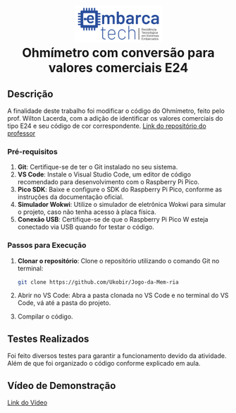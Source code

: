 # 

<h1 align="center">
  <br>
    <img width="200px" src="https://github.com/Ukobir/Jogo-da-Mem-ria/blob/main/imagens/logo.png">
  <br>
  Ohmímetro com conversão para valores comerciais E24
  <br>
</h1>

## Descrição
A finalidade deste trabalho foi modificar o código do Ohmímetro, feito pelo prof. Wilton Lacerda, com a adição de identificar os valores comerciais do tipo E24 e seu código de cor correspondente.
[Link do repositório do professor](https://github.com/wiltonlacerda/EmbarcaTechResU1RevOhm)

### Pré-requisitos

1. **Git**: Certifique-se de ter o Git instalado no seu sistema. 
2. **VS Code**: Instale o Visual Studio Code, um editor de código recomendado para desenvolvimento com o Raspberry Pi Pico.
3. **Pico SDK**: Baixe e configure o SDK do Raspberry Pi Pico, conforme as instruções da documentação oficial.
4. **Simulador Wokwi**: Utilize o simulador de eletrônica Wokwi para simular o projeto, caso não tenha acesso à placa física.
5. **Conexão USB**: Certifique-se de que o Raspberry Pi Pico W esteja conectado via USB quando for testar o código.

### Passos para Execução

1. **Clonar o repositório**: Clone o repositório utilizando o comando Git no terminal:
   
   ```bash
   git clone https://github.com/Ukobir/Jogo-da-Mem-ria
   ```
2. Abrir no VS Code: Abra a pasta clonada no VS Code e no terminal do VS Code, vá até a pasta do projeto.
4. Compilar o código.

## Testes Realizados
Foi feito diversos testes para garantir a funcionamento devido da atividade. Além de que foi organizado o código conforme explicado em aula.

## Vídeo de Demonstração
[Link do Vídeo](https://drive.google.com/file/d/1BaOgJN95FoYdvS62i4L42ealCBowtxU5/view?usp=sharing)


